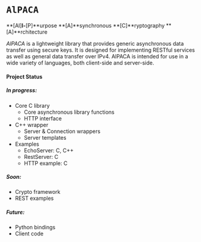 # `AlPACA`
**[Al]**l-**[P]**urpose **[A]**synchronous **[C]**ryptography **[A]**rchitecture

*AlPACA* is a lightweight library that provides generic asynchronous data transfer using secure keys.  It is designed for implementing RESTful services as well as general data transfer over IPv4.  AlPACA is intended for use in a wide variety of languages, both client-side and server-side.

#### Project Status

##### In progress:
* Core C library
    * Core asynchronous library functions
    * HTTP interface
* C++ wrapper
    * Server & Connection wrappers
    * Server templates
* Examples
    * EchoServer: C, C++
    * RestServer: C
    * HTTP example: C

##### Soon:
* Crypto framework
* REST examples

##### Future:
* Python bindings
* Client code
